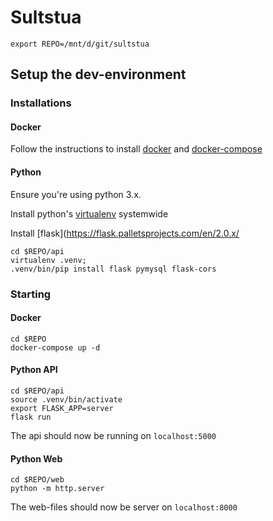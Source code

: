 # Sultstua


```
export REPO=/mnt/d/git/sultstua
```


## Setup the dev-environment

### Installations

#### Docker

Follow the instructions to install [docker](https://docs.docker.com/engine/install/ubuntu/) and [docker-compose](https://docs.docker.com/compose/install/)

#### Python

Ensure you're using python 3.x.

Install python's [virtualenv](https://virtualenv.pypa.io/en/latest/) systemwide

Install [flask](https://flask.palletsprojects.com/en/2.0.x/

```
cd $REPO/api
virtualenv .venv;
.venv/bin/pip install flask pymysql flask-cors
```


### Starting

#### Docker

```
cd $REPO
docker-compose up -d
```

#### Python API

```
cd $REPO/api
source .venv/bin/activate
export FLASK_APP=server
flask run
```

The api should now be running on `localhost:5000`

#### Python Web

```
cd $REPO/web
python -m http.server
```

The web-files should now be server on `localhost:8000`

